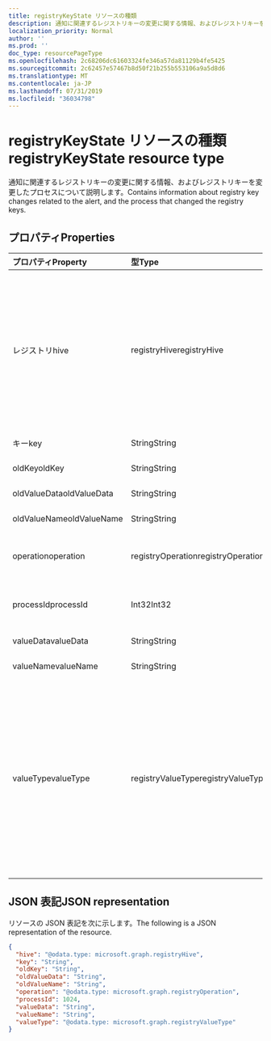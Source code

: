 ```yaml
---
title: registryKeyState リソースの種類
description: 通知に関連するレジストリキーの変更に関する情報、およびレジストリキーを変更したプロセスについて説明します。
localization_priority: Normal
author: ''
ms.prod: ''
doc_type: resourcePageType
ms.openlocfilehash: 2c68206dc61603324fe346a57da81129b4fe5425
ms.sourcegitcommit: 2c62457e57467b8d50f21b255b553106a9a5d8d6
ms.translationtype: MT
ms.contentlocale: ja-JP
ms.lasthandoff: 07/31/2019
ms.locfileid: "36034798"
---
```

# <a name="registrykeystate-resource-type"></a><span data-ttu-id="89b85-103">registryKeyState リソースの種類</span><span class="sxs-lookup"><span data-stu-id="89b85-103">registryKeyState resource type</span></span>

<span data-ttu-id="89b85-104">通知に関連するレジストリキーの変更に関する情報、およびレジストリキーを変更したプロセスについて説明します。</span><span class="sxs-lookup"><span data-stu-id="89b85-104">Contains information about registry key changes related to the alert, and the process that changed the registry keys.</span></span>

## <a name="properties"></a><span data-ttu-id="89b85-105">プロパティ</span><span class="sxs-lookup"><span data-stu-id="89b85-105">Properties</span></span>

| <span data-ttu-id="89b85-106">プロパティ</span><span class="sxs-lookup"><span data-stu-id="89b85-106">Property</span></span>     | <span data-ttu-id="89b85-107">型</span><span class="sxs-lookup"><span data-stu-id="89b85-107">Type</span></span>        | <span data-ttu-id="89b85-108">説明</span><span class="sxs-lookup"><span data-stu-id="89b85-108">Description</span></span> |
|:-------------|:------------|:------------|
|<span data-ttu-id="89b85-109">レジストリ</span><span class="sxs-lookup"><span data-stu-id="89b85-109">hive</span></span>|<span data-ttu-id="89b85-110">registryHive</span><span class="sxs-lookup"><span data-stu-id="89b85-110">registryHive</span></span>|<span data-ttu-id="89b85-111">[Windows レジストリハイブ](https://docs.microsoft.com/en-us/windows/desktop/sysinfo/registry-hives):</span><span class="sxs-lookup"><span data-stu-id="89b85-111">A [Windows registry hive](https://docs.microsoft.com/en-us/windows/desktop/sysinfo/registry-hives) :</span></span> <ul><li><span data-ttu-id="89b85-112">HKEY_CURRENT_CONFIG</span><span class="sxs-lookup"><span data-stu-id="89b85-112">HKEY_CURRENT_CONFIG</span></span></li> <li><span data-ttu-id="89b85-113">HKEY_CURRENT_USER</span><span class="sxs-lookup"><span data-stu-id="89b85-113">HKEY_CURRENT_USER</span></span></li> <li><span data-ttu-id="89b85-114">HKEY_LOCAL_MACHINE\SAM</span><span class="sxs-lookup"><span data-stu-id="89b85-114">HKEY_LOCAL_MACHINE\SAM</span></span></li> <li><span data-ttu-id="89b85-115">HKEY_LOCAL_MACHINE\Security</span><span class="sxs-lookup"><span data-stu-id="89b85-115">HKEY_LOCAL_MACHINE\Security</span></span></li> <li><span data-ttu-id="89b85-116">HKEY_LOCAL_MACHINE\Software</span><span class="sxs-lookup"><span data-stu-id="89b85-116">HKEY_LOCAL_MACHINE\Software</span></span></li> <li><span data-ttu-id="89b85-117">HKEY_LOCAL_MACHINE\System</span><span class="sxs-lookup"><span data-stu-id="89b85-117">HKEY_LOCAL_MACHINE\System</span></span></li> <li><span data-ttu-id="89b85-118">HKEY_USERS\\限り.</span><span class="sxs-lookup"><span data-stu-id="89b85-118">HKEY_USERS\\.Default.</span></span></li></ul> <span data-ttu-id="89b85-119">可能な値は、`unknown`、`currentConfig`、`currentUser`、`localMachineSam`、`localMachineSecurity`、`localMachineSoftware`、`localMachineSystem`、`usersDefault` です。</span><span class="sxs-lookup"><span data-stu-id="89b85-119">Possible values are: `unknown`, `currentConfig`, `currentUser`, `localMachineSam`, `localMachineSecurity`, `localMachineSoftware`, `localMachineSystem`, `usersDefault`.</span></span>|
|<span data-ttu-id="89b85-120">キー</span><span class="sxs-lookup"><span data-stu-id="89b85-120">key</span></span>|<span data-ttu-id="89b85-121">String</span><span class="sxs-lookup"><span data-stu-id="89b85-121">String</span></span>|<span data-ttu-id="89b85-122">Current (つまり変更された) レジストリキー (ハイブを除外)。</span><span class="sxs-lookup"><span data-stu-id="89b85-122">Current (i.e. changed) registry key (excludes HIVE).</span></span>|
|<span data-ttu-id="89b85-123">oldKey</span><span class="sxs-lookup"><span data-stu-id="89b85-123">oldKey</span></span>|<span data-ttu-id="89b85-124">String</span><span class="sxs-lookup"><span data-stu-id="89b85-124">String</span></span>|<span data-ttu-id="89b85-125">Previous (変更前) レジストリキー (ハイブを除外)。</span><span class="sxs-lookup"><span data-stu-id="89b85-125">Previous (i.e. before changed) registry key (excludes HIVE).</span></span>|
|<span data-ttu-id="89b85-126">oldValueData</span><span class="sxs-lookup"><span data-stu-id="89b85-126">oldValueData</span></span>|<span data-ttu-id="89b85-127">String</span><span class="sxs-lookup"><span data-stu-id="89b85-127">String</span></span>|<span data-ttu-id="89b85-128">以前の (変更前) レジストリキー値のデータ (内容)。</span><span class="sxs-lookup"><span data-stu-id="89b85-128">Previous (i.e. before changed) registry key value data (contents).</span></span>|
|<span data-ttu-id="89b85-129">oldValueName</span><span class="sxs-lookup"><span data-stu-id="89b85-129">oldValueName</span></span>|<span data-ttu-id="89b85-130">String</span><span class="sxs-lookup"><span data-stu-id="89b85-130">String</span></span>|<span data-ttu-id="89b85-131">Previous (変更前) レジストリキー値の名前。</span><span class="sxs-lookup"><span data-stu-id="89b85-131">Previous (i.e. before changed) registry key value name.</span></span>|
|<span data-ttu-id="89b85-132">operation</span><span class="sxs-lookup"><span data-stu-id="89b85-132">operation</span></span>|<span data-ttu-id="89b85-133">registryOperation</span><span class="sxs-lookup"><span data-stu-id="89b85-133">registryOperation</span></span>|<span data-ttu-id="89b85-134">レジストリキー名と値の一方または両方を変更した操作。</span><span class="sxs-lookup"><span data-stu-id="89b85-134">Operation that changed the registry key name and/or value.</span></span> <span data-ttu-id="89b85-135">使用可能な値は、`unknown`、`create`、`modify`、`delete` です。</span><span class="sxs-lookup"><span data-stu-id="89b85-135">Possible values are: `unknown`, `create`, `modify`, `delete`.</span></span>|
|<span data-ttu-id="89b85-136">processId</span><span class="sxs-lookup"><span data-stu-id="89b85-136">processId</span></span>|<span data-ttu-id="89b85-137">Int32</span><span class="sxs-lookup"><span data-stu-id="89b85-137">Int32</span></span>|<span data-ttu-id="89b85-138">レジストリキーを変更したプロセスのプロセス ID (PID) (プロセスの詳細は、警告の「プロセス」のコレクションに表示されます)。</span><span class="sxs-lookup"><span data-stu-id="89b85-138">Process ID (PID) of the process that modified the registry key (process details will appear in the alert 'processes' collection).</span></span>|
|<span data-ttu-id="89b85-139">valueData</span><span class="sxs-lookup"><span data-stu-id="89b85-139">valueData</span></span>|<span data-ttu-id="89b85-140">String</span><span class="sxs-lookup"><span data-stu-id="89b85-140">String</span></span>|<span data-ttu-id="89b85-141">現在の (つまり変更された) レジストリキー値のデータ (内容)。</span><span class="sxs-lookup"><span data-stu-id="89b85-141">Current (i.e. changed) registry key value data (contents).</span></span>|
|<span data-ttu-id="89b85-142">valueName</span><span class="sxs-lookup"><span data-stu-id="89b85-142">valueName</span></span>|<span data-ttu-id="89b85-143">String</span><span class="sxs-lookup"><span data-stu-id="89b85-143">String</span></span>|<span data-ttu-id="89b85-144">Current (変更された) レジストリキー値の名前</span><span class="sxs-lookup"><span data-stu-id="89b85-144">Current (i.e. changed) registry key value name</span></span>|
|<span data-ttu-id="89b85-145">valueType</span><span class="sxs-lookup"><span data-stu-id="89b85-145">valueType</span></span>|<span data-ttu-id="89b85-146">registryValueType</span><span class="sxs-lookup"><span data-stu-id="89b85-146">registryValueType</span></span>|[<span data-ttu-id="89b85-147">レジストリキーの値の種類</span><span class="sxs-lookup"><span data-stu-id="89b85-147">Registry key value type</span></span>](https://docs.microsoft.com/en-us/windows/desktop/sysinfo/registry-value-types) <ul><li><span data-ttu-id="89b85-148">REG_BINARY</span><span class="sxs-lookup"><span data-stu-id="89b85-148">REG_BINARY</span></span></li> <li><span data-ttu-id="89b85-149">REG_DWORD</span><span class="sxs-lookup"><span data-stu-id="89b85-149">REG_DWORD</span></span></li> <li><span data-ttu-id="89b85-150">REG_DWORD_LITTLE_ENDIAN</span><span class="sxs-lookup"><span data-stu-id="89b85-150">REG_DWORD_LITTLE_ENDIAN</span></span></li> <li><span data-ttu-id="89b85-151">REG_DWORD_BIG_ENDIAN</span><span class="sxs-lookup"><span data-stu-id="89b85-151">REG_DWORD_BIG_ENDIAN</span></span></li><li><span data-ttu-id="89b85-152">REG_EXPAND_SZ</span><span class="sxs-lookup"><span data-stu-id="89b85-152">REG_EXPAND_SZ</span></span></li> <li><span data-ttu-id="89b85-153">REG_LINK</span><span class="sxs-lookup"><span data-stu-id="89b85-153">REG_LINK</span></span></li> <li><span data-ttu-id="89b85-154">REG_MULTI_SZ</span><span class="sxs-lookup"><span data-stu-id="89b85-154">REG_MULTI_SZ</span></span></li> <li><span data-ttu-id="89b85-155">REG_NONE</span><span class="sxs-lookup"><span data-stu-id="89b85-155">REG_NONE</span></span></li> <li><span data-ttu-id="89b85-156">REG_QWORD</span><span class="sxs-lookup"><span data-stu-id="89b85-156">REG_QWORD</span></span></li> <li><span data-ttu-id="89b85-157">REG_QWORD_LITTLE_ENDIAN</span><span class="sxs-lookup"><span data-stu-id="89b85-157">REG_QWORD_LITTLE_ENDIAN</span></span></li> <li><span data-ttu-id="89b85-158">REG_SZ</span><span class="sxs-lookup"><span data-stu-id="89b85-158">REG_SZ</span></span></li></ul> <span data-ttu-id="89b85-159">可能な値は、`unknown`、`binary`、`dword`、`dwordLittleEndian`、`dwordBigEndian`、`expandSz`、`link`、`multiSz`、`none`、`qword`、`qwordlittleEndian`、`sz` です。</span><span class="sxs-lookup"><span data-stu-id="89b85-159">Possible values are: `unknown`, `binary`, `dword`, `dwordLittleEndian`, `dwordBigEndian`, `expandSz`, `link`, `multiSz`, `none`, `qword`, `qwordlittleEndian`, `sz`.</span></span>|

## <a name="json-representation"></a><span data-ttu-id="89b85-160">JSON 表記</span><span class="sxs-lookup"><span data-stu-id="89b85-160">JSON representation</span></span>

<span data-ttu-id="89b85-161">リソースの JSON 表記を次に示します。</span><span class="sxs-lookup"><span data-stu-id="89b85-161">The following is a JSON representation of the resource.</span></span>

<!-- {
  "blockType": "resource",
  "optionalProperties": [

  ],
  "@odata.type": "microsoft.graph.registryKeyState"
}-->

```json
{
  "hive": "@odata.type: microsoft.graph.registryHive",
  "key": "String",
  "oldKey": "String",
  "oldValueData": "String",
  "oldValueName": "String",
  "operation": "@odata.type: microsoft.graph.registryOperation",
  "processId": 1024,
  "valueData": "String",
  "valueName": "String",
  "valueType": "@odata.type: microsoft.graph.registryValueType"
}

```

<!-- uuid: 8fcb5dbc-d5aa-4681-8e31-b001d5168d79
2015-10-25 14:57:30 UTC -->
<!-- {
  "type": "#page.annotation",
  "description": "registryKeyState resource",
  "keywords": "",
  "section": "documentation",
  "tocPath": ""
}-->
